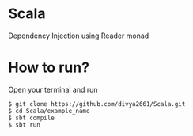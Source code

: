 # Scala
Dependency Injection using Reader monad

# How to run?
Open your terminal and run
```
$ git clone https://github.com/divya2661/Scala.git
$ cd Scala/example_name
$ sbt compile
$ sbt run
```

